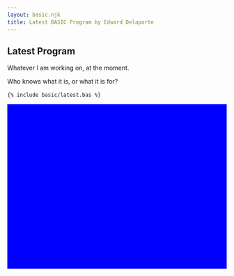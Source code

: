 ```yaml
---
layout: basic.njk
title: Latest BASIC Program by Edward Delaporte
---
```


## Latest Program

Whatever I am working on, at the moment.

Who knows what it is, or what it is for?

```basic
{% include basic/latest.bas %}
```

![BASIC program](/img/basic/latest.gif)



